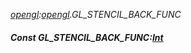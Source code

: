 _[opengl](../../modules/opengl/opengl-module.md):[opengl](../../modules/opengl/opengl-module.md).GL\_STENCIL\_BACK\_FUNC_
##### Const GL\_STENCIL\_BACK\_FUNC:[Int](../../modules/wonkey/wonkey-types-int.md)

